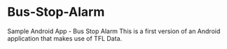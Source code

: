 Bus-Stop-Alarm
==============

Sample Android App - Bus Stop Alarm
This is a first version of an Android application that makes use of TFL Data.